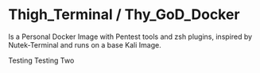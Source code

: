 # Thigh_Terminal / Thy_GoD_Docker

Is a Personal Docker Image  with Pentest tools and zsh plugins, inspired by Nutek-Terminal and runs on a base Kali Image.

Testing Testing Two
